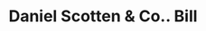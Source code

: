 ---
doi: 10.7916/D87H2WMZ
date_other: '1890'
date_other_textual: 1890-1899
form: printed ephemera
genre:
- Invoices
name:
- Daniel Scotten & Co.
object_in_context_url: https://biggert.cul.columbia.edu/items/view/ave_biggert_00608
subject_hierarchical_geographic:
- Detroit, Michigan, United States
subject_name:
- Daniel Scotten & Co.
title: Daniel Scotten & Co.. Bill
sort_title: Daniel Scotten & Co.. Bill
call_number: ave_biggert_00608
coordinates:
- 42.331388888888895,-83.04583333333333
pid: ave_biggert_00608
identifiers: ave_biggert_00608
thumbnail: https://derivativo-1.library.columbia.edu/iiif/2/ldpd:343653/full/!256,256/0/native.jpg
permalink: "/biggert/ave_biggert_00608/"
layout: iiif-image-page
---